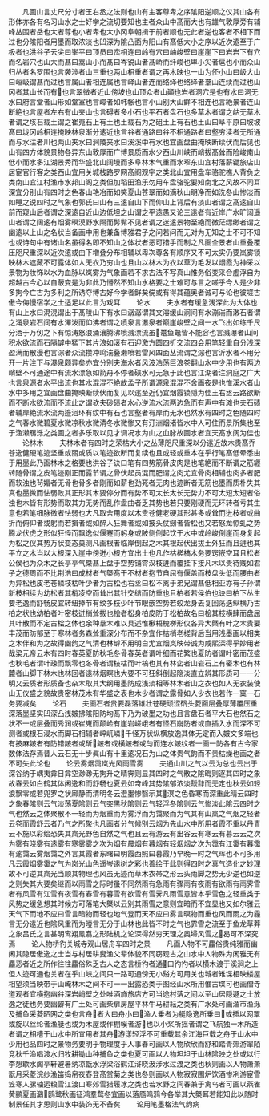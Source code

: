 <!-- { "loadSidebar": true } -->
　　凡画山言丈尺分寸者王右丞之法则也山有主客尊卑之序隂阳逆顺之仪其山各有形体亦各有名习山水之士好学之流切要知也主者众山中髙而大也有雄气敦厚旁有辅峰丛围者岳也大者尊也小者卑也大小冈阜朝揖于前者顺也无此者逆也客者不相下而过也分隂阳者用墨而取浓淡也凹深为隂凸面为阳山有髙低大小之序以近次逺至于广极者也洪谷子云尖曰峯平曰顶员曰峦相连曰岭有穴曰岫峻壁曰崖崖下曰岩岩下有穴而名岩穴也山大而髙曰嵩山小而髙曰岑锐山者髙峤而纤峻也卑小尖者扈也小而众山归丛者名罗围也言袭渉者山三重也两山相重者谓之再木映也一山为伾小山曰岋大山曰峘岋谓髙而过也言属山者相连属也言峄山者连而络绎也络绎者羣山连续而过也山冈者其山长而有也言翠微者近山傍坡也山顶众者山顚也岩者洞穴是也有水曰洞无水曰府言堂者山形如堂室也言嶂者如帏帐也言小山别大山鲜不相连也言絶景者连山断絶也言屋者左右有山夹山也言碍者多小石也平石者盘石也多草木者谓之岵无草木者谓之垓石载土谓之崔嵬石上有土也土载石为之砠土上有石也土山曰阜平原曰坡坡髙曰垅冈岭相连掩映林泉渐分逺近也言谷者通路曰谷不相通路者曰壑穷渎者无所通而与水注者川也两山夹水曰涧陵夹水曰溪溪中有水也宜画盘曲掩映断续伏而后见也山有四方体貌景物各异东山敦厚而广博景质而水少西山川峡而峭拔髙耸而险峻南山低小而水多江湖景秀而华盛北山阔墁而多阜林木气重而水窄东山宜村落薪锄旅店山居宦官行客之类西山宜用关城栈路罗网髙阁观宇之类北山宜用盘车骆驼樵人背负之类南山宜江村渔市水邦山阁之类但加稻田渔乐勿用车盘骆驼要知南北之风故不同耳深宜分别山有四时之色春山艳冶而如笑夏山苍翠而如滴秋山眀净而如洗冬山惨淡而如睡之说四时之气象也郭氏曰山有三逺自山下而仰山上背后有淡山者谓之髙逺自山前而窥山后者谓之深逺自近山边低坦之山谓之平逺愚又论三逺者有近岸广水旷阔遥山者谓之阔逺有烟雾暝漠野水隔而髣髴不见者谓之迷逺景物至絶而微茫缥缈者谓之幽逺以上山之名状当备画中用也兼备博雅君子之问若问而无对为无知之士不可不知也或诗句中有诸山名虽得名即不知山之体状者恶可措手而制之凡画全景者山重叠覆压咫尺重深以近次逺或由下増叠分布相辅以卑次尊各有顺序又不可太实仍要岚雾锁映林木遮藏不可露体如人无衣乃穷山也且山以林木为衣以草为毛发以烟霞为神采以景物为妆饰以水为血脉以岚雾为气象画若不求古法不写真山惟务俗变采合虚浮自为超越古今心以自蔽变是为非此乃懵然不知山水格要之士难可与言之嗟乎今人是少非多拘今亡古为多利之所诱夺博古好今学者鲜矣傥或有得其蕴奥者诚可与论也彼嗟古傲今侮慢宿学之士适足以此言为戏耳
　　论水
　　夫水者有缓急浅深此为大体也有山上水曰涀涀谓出于髙陵山下有水曰潺潺谓其文溶缓山涧间有水漰湍而潄石者谓之涌泉岩石间有水滭泼而仰沸者谓之喷泉言瀑泉者巅崖峻壁之间一水飞出如练千尺分洒于万仭之下有惊涛怒浪涌瀼腾沸喷溅漂流虽鼍鱼鼈皆不能容也言溅瀑者山间积水欲流而石隔罅中猛下其片浪如滚有石迎激方圆四折交流四会用笔轻重自分浅深盈满而散漫也言淙者众流攒冲鸣湍叠濑喷若雷风四面丛流谓之淙也言沂水者不用分开一片注下与瀑泉颇异矣亦宜分别夫海水者风波浩荡巨浪卷翻山水中少用也有两边峭壁不可通途中有流水漂急如箭舟不停者硖水可无急于此也言江湖者注洞庭之广大也言泉源者水平出流也其水混混不絶故孟子所谓源泉混混不舍画夜是也惟溪水者山水中多用之宜画盘曲掩映断续伏而复见以逺至近仍宜烟霞锁隠为佳王右丞云路欲断而不断水欲流而不流此之谓欤夫砂碛者水心逆流水流两边急而有声中有滩也夫石碛者辅岸絶流水流两邉洄环有纹中有石也言壑者有岸而无水也然水有四时之色随四时之气春水微碧夏水微凉秋水微清冬水微惨又有汀洲烟渚皆水中人可住而景所集也至于渔濑鴈泺之类画之者多乐取以见才调况水为山之血脉故画水者宜天髙水阔为佳也
　　论林木
　　夫林木者有四时之荣枯大小之丛薄咫尺重深以分逺近故木贵髙乔苍逸健硬笔迹坚重或丽或质以笔迹欲断而复续也且或轻或重本在乎行笔髙低晕悉由于用墨此乃画林木之格要也洪谷子诀曰笔有四势筋骨皮肉是也笔絶而不断谓之筋纒转随骨谓之皮笔迹刚正而露节谓之骨伏起员混而肥谓之肉尤宜骨肉相辅也肉多者肥而软浊也茍媚者无骨也骨多者刚而如薪也劲死者无肉也迹断者无筋也墨而质朴失其真也墨微而怯弱败其正形其木要停分而有势不可太长太长无势力不可太短太短者俗浊也木皆有形势而取其力无势而乱作盘曲者乏其势也若只要刚硬而无环转者亏其生意也若笔细脉微者怯弱也大凡取舍用度以木贵苍健老硬其形甚多或耸而迸枝者或曲折而俯仰者或躬而若揖者或如醉人狂舞者或如披头仗劒者皆松也又若怒龙惊虬之势腾龙伏虎之形似狂怪而飘逸似偃蹇而躬身或陂侧倒起饮于水中或岭峻倒崖而身复起为松之仪其势万状变态莫测凡画根者临岸倒起之木其根起伏出拔土外狂而且迸也其平立之木当以大根深入崖中傍迸小根方宜出土也凡作枯槎槁木务要窍嵌空耳且松者公侯也为众木之长亭亭气槩髙上盘于空势铺霄汉枝迸而覆挂下接凡木以贵待贱如君子之德周而不比荆浩曰成材者气槩髙干不材者抱节自屈有偃盖而枝盘头低而腰曲者为异松也皮老苍鳞枝枯叶少者为古松也右丞曰松不离于弟兄谓髙低相亚亦有子孙谓新枝相续为幼松者其梢凌空而耸出其针交结而防重也且柏者若侯伯也诀曰柏下丛生要老逸而舒畅皮宜转纽捧节有纹多枝少叶节眼嵌空势若蛟龙身去复回荡迭纵横乃古柏之状也幼柏者叶密枝迸梢耸拔也桧者松身柏皮防于松柏故名曰桧其枝横肆而盘屈其叶散而不定古桧之体也余种羣木难以具述惟楸梧槐栁形仪各异大槩有叶之木贵要丰茂而防郁至于寒林者务森耸重深分布而不杂宜作枯梢老槎背后当用浅墨画以相类之木伴和为之故得幽韵之气清也林罅不用明白尤宜烟岚映带诚为咸熙深得乎妙用者哉梁元帝云木有四时春英夏防秋毛冬骨春英者谓叶细而花繁也夏防者谓叶密而茂盛也秋毛者谓叶疎而飘零也冬骨者谓枝枯而叶槁也其有林峦者山岩石上有密木也有林麓者山脚下林木也林回者逺林烟瞑也大要不可狂斜倒起隐淡直立辨其形质可一一分明又云质者形质备也杂木取其大纲用墨防成浅淡相等林木者山之衣也如人无衣装使山无仪盛之貌故贵密林茂木有华盛之表也木少者谓之露骨如人少衣也若作一窠一石务要减矣
　　论石
　　夫画石者贵要磊落雄壮苍硬顽涩矾头菱面层叠厚薄覆压重深落墨坚实凹深凸浅皴拂隂阳防均髙下乃为破墨之功也且言盘石者平大石也然石之状不一或层叠而秀润或崔嵬而颠崄有崖岩嵯峨者有怪石崩防者或直插入水而深不可测者或根石浸水而脚石相辅者崪屼嶙千怪万状纵横放逸其体无定而入皴文多端也有披麻皴者有防错皴者或斫皴者或横皴者或匀而连水皴纹者一画一防各有古今家数体法存焉昔人云石无十步眞山有十里逺况石为山之体贵气韵而不贵枯燥也画之者不可失此论也
　　论云雾烟霭岚光风雨雪雾
　　夫通山川之气以云为总也云出于深谷纳于嵎夷弇日弇空渺渺无拘升之晴霁则显其四时之气散之隂晦则逐其四时之象故春云如白鹤其体闲逸和而舒畅也夏云如竒峰其势隂郁浓淡靉霴而无定也秋云如轻浪飘零或若兜罗之状廓静而清明冬云澄墨惨翳示其溟之色昏寒而深重此晴云四时之象春隂则云气淡荡夏隂则云气突黒秋隂则云气轻浮冬隂则云气惨淡此隂云四时之气也然云之体聚散不一轻而为烟重而为雾浮而为霭聚而为气其有山岚之气烟之轻者云卷而霞舒云者乃气之所聚也凡画者分气候别云烟为先山水中所用者霞不重以丹青云不施以彩绘恐失其岚光野色自然之气也且云有游云有出谷云有寒云有暮云云之次为雾有晓雾有逺雾有寒雾雾之次为烟有晨烟有暮烟有轻烟烟之次为霭有江霭有暮霭有逺霭云雾烟霭之外言其霞者东曙曰明霞西照曰暮霞乃早晚一时之气晖也不可多用凡云霞烟雾霭之气为岚光山色遥岑逺树之彩也善绘于此则得四时之真气造化之妙理故不可逆其岚光当顺其物理也风虽无迹而草木衣帯之形云头雨脚之势无少逆也如逆之则失其大要矣继而以雨雪之际时虽不同然雨有急雨有骤雨有夜雨有欲雨有雨霁雪者有风雪有江雪有夜雪有春雪有暮雪有欲雪有雪霁凡雨雪意皆本乎雪色之轻重类于风势之缓急想其时候方可落笔大槩以云别其雨雪之意则宜暗而不宜显也又如尔雅云天气下而地不应曰雪言暗物而轻也地气登而天不应曰雾言暝物而重也风而雨之为霾言无分逺近也隂风重而为曀言无分于山林也此皆不时之气也霏雪之流至于鱼龙草莽之象吕氏之言甚明鸾翔鳯翥之形陆机之论深得然穷天理之奥埽风雪之曷可不深究焉
　　论人物桥彴关城寺观山居舟车四时之景
　　凡画人物不可麤俗贵纯雅而幽闲其隐居傲逸之士当与村居耕叟渔父辈体貌不同窃观古之山水中人物殊为闲雅无有麤恶者近之所作往往麤俗殊乏古人之态言桥彴者通曰彴彴者以横木渡于溪涧之上但人迹可通也关者在乎山峡之间只一路可通傍无小谿方可用关也城者雉堞相映楼屋相望须当映带于山崦林木之间不可一一出露恐类于图经山水所用惟古堞可也画僧寺道观者宜横抱幽谷深岩峭壁之处唯酒斾旅店方可当途村落之间以至山居隠遯之士放逸之徒也务要幽僻有广土处可画柴扉房屋平林牛马耕耘之类有广水处可画渔市渔泺及捕鱼采菱晒网之类也言舟者大曰舟小曰渔人乗者为艇隐逸所乗曰或插以网罩或旋以丝纶者渔艇也或为木屋或作棚幙者游也以小桨所摇者谓之飞航独一木所造者谓之相槽于山水中所宜用者其舟游漾轻浮不可重载其余江海巨载之舟于山水中少用也品四时之景物务要明乎物理度乎人事春可画以人物欣欣而舒和踏青郊游翠陌竞秋千渔唱渡水归牧耕锄山种捕鱼之类也夏可画以人物坦坦于山林隂映之处或以行李憩歇水阁亭轩避暑纳凉翫水浮梁浴鹤江浒晓汲涉水过渡之类也秋则画以人物萧萧翫月采菱浣纱渔笛捣帛夜舂登髙赏菊之类也冬则画以人物寂寂围炉饮酒惨冽游宦雪笠寒人骡轴运粮雪江渡口寒郊雪猎履冰之类也若水野之间春兼于禽鸟者可画以燕雀黄鹂夏画鸂鸥鹭秋画征鸿羣鹜冬宜画以落鴈鸣鸦今各举其大槩耳若能知此以随时制景任其才思则山水中装饰无不备矣
　　论用笔墨格法气韵病
